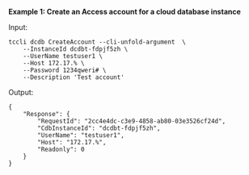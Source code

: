 **Example 1: Create an Access account for a cloud database instance**



Input: 

```
tccli dcdb CreateAccount --cli-unfold-argument  \
    --InstanceId dcdbt-fdpjf5zh \
    --UserName testuser1 \
    --Host 172.17.% \
    --Password 1234qweri# \
    --Description 'Test account'
```

Output: 
```
{
    "Response": {
        "RequestId": "2cc4e4dc-c3e9-4858-ab80-03e3526cf24d",
        "CdbInstanceId": "dcdbt-fdpjf5zh",
        "UserName": "testuser1",
        "Host": "172.17.%",
        "Readonly": 0
    }
}
```

